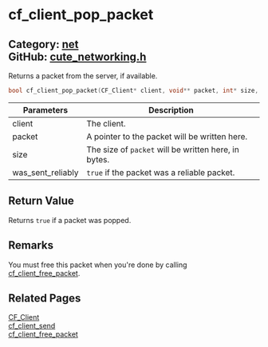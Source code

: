 # cf_client_pop_packet

Category: [net](https://github.com/RandyGaul/cute_framework/blob/master/docs/api_reference?id=net)  
GitHub: [cute_networking.h](https://github.com/RandyGaul/cute_framework/blob/master/include/cute_networking.h)  
---

Returns a packet from the server, if available.

```cpp
bool cf_client_pop_packet(CF_Client* client, void** packet, int* size, bool* was_sent_reliably);
```

Parameters | Description
--- | ---
client | The client.
packet | A pointer to the packet will be written here.
size | The size of `packet` will be written here, in bytes.
was_sent_reliably | `true` if the packet was a reliable packet.

## Return Value

Returns `true` if a packet was popped.

## Remarks

You must free this packet when you're done by calling [cf_client_free_packet](https://github.com/RandyGaul/cute_framework/blob/master/docs/net/cf_client_free_packet.md).

## Related Pages

[CF_Client](https://github.com/RandyGaul/cute_framework/blob/master/docs/net/cf_client.md)  
[cf_client_send](https://github.com/RandyGaul/cute_framework/blob/master/docs/net/cf_client_send.md)  
[cf_client_free_packet](https://github.com/RandyGaul/cute_framework/blob/master/docs/net/cf_client_free_packet.md)  
